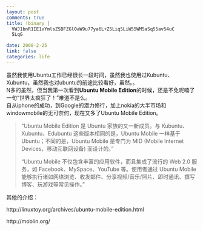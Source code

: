 ```yaml
--- 
layout: post
comments: true
title: !binary |
  VWJ1bnR1IE1vYmlsZSBFZGl0aW9u77ya6L+Z5Liq5LiW55WM5aSq55av54uC
  5LqG

date: 2008-2-25
link: false
categories: life
---
```

<p>虽然我使用Ubuntu工作已经很长一段时间，虽然我也使用过Kubuntu、Xubuntu，虽然我也对ubuntu的前途比较看好，虽然。。<br />
N多的虽然，但当我第一次看到<strong>Ubuntu Mobile Edition</strong>的时候，还是不免呢喃了一句&ldquo;世界太疯狂了！&rdquo;难道不是么。<br />
<img src="http://www.ubuntu.com/files/u1/html-small.jpg" alt="" /><br />
自从iphone的成功，到Google的潜力修行，加上nokia的大半市场和windowmobile的无可奈何，现在又多了Ubuntu Mobile Edition。</p>
<blockquote>
<p>&ldquo;Ubuntu Mobile Edition 是 Ubuntu 家族的又一新成员。与 Kubuntu、Xubuntu、Edubuntu 这些版本相同的是，Ubuntu Mobile 一样基于 Ubuntu；不同的是，Ubuntu Mobile 是专门为 MID (Mobile Internet Devices，移动互联网设备) 而设计的。&rdquo;</p>
<p>&ldquo;Ubuntu Mobile 不仅包含丰富的应用软件，而且集成了流行的 Web 2.0 服务，如 Facebook、MySpace、YouTube 等。使用者通过 Ubuntu Mobile 能够执行诸如网络浏览、收发邮件、分享视频/音乐/照片、即时通讯、撰写博客、玩游戏等常见操作。&rdquo;</p>
</blockquote>
<p>其他的介绍：</p>
<p>http://linuxtoy.org/archives/ubuntu-mobile-edition.html</p>
<p>http://moblin.org/</p>
